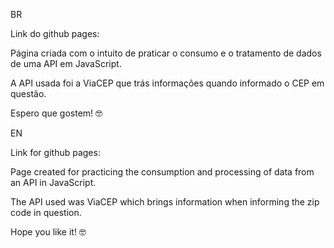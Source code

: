 BR

Link do github pages: 

Página criada com o intuito de praticar o consumo e o tratamento de dados de uma API em JavaScript.

A API usada foi a ViaCEP que trás informações quando informado o CEP em questão.

Espero que gostem! 🤓

EN

Link for github pages:

Page created for practicing the consumption and processing of data from an API in JavaScript.

The API used was ViaCEP which brings information when informing the zip code in question.

Hope you like it! 🤓

